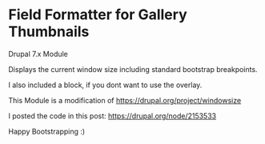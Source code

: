 Field Formatter for Gallery Thumbnails
==========

Drupal 7.x Module

Displays the current window size including standard bootstrap breakpoints.

I also included a block, if you dont want to use the overlay.

This Module is a modification of https://drupal.org/project/windowsize

I posted the code in this post:
https://drupal.org/node/2153533

Happy Bootstrapping :)
